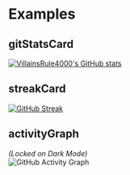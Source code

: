 # Examples
## gitStatsCard
[![VillainsRule4000's GitHub stats](https://github-readme-stats.vercel.app/api?username=VillainsRule4000)](https://github.com/VillainsRule2000/GithubAddons)
## streakCard
[![GitHub Streak](https://github-readme-streak-stats.herokuapp.com?user=VillainsRule4000&date_format=M%20j%5B%2C%20Y%5D)](https://git.io/streak-stats)
## activityGraph
_(Locked on Dark Mode)_<br>
![GitHub Activity Graph](https://activity-graph.herokuapp.com/graph?username=VillainsRule4000&theme=gotham)  
